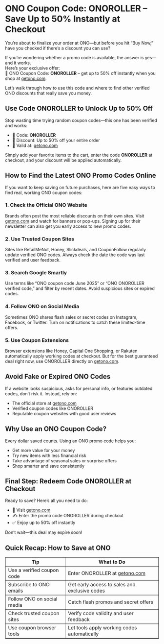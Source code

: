 <h1>ONO Coupon Code: ONOROLLER – Save Up to 50% Instantly at Checkout</h1>
<p>You’re about to finalize your order at ONO—but before you hit “Buy Now,” have you checked if there’s a discount you can use?</p>
<p>If you’re wondering whether a promo code is available, the answer is yes—and it works.<br>
Here’s your exclusive offer:<br>
🎉 ONO Coupon Code: <strong>ONOROLLER</strong> – get up to 50% off instantly when you shop at <a href="https://getono.com/?sca_ref=8749437.b5DoJBfzGq" target="_blank" rel="noopener noreferrer">getono.com</a>.</p>
<p>Let’s walk through how to use this code and where to find other verified ONO discounts that really save you money.</p>
<h2>Use Code ONOROLLER to Unlock Up to 50% Off</h2>
<p>Stop wasting time trying random coupon codes—this one has been verified and works:</p>
<ul>
<li>🔐 Code: <strong>ONOROLLER</strong></li>
<li>💸 Discount: Up to 50% off your entire order</li>
<li>🛒 Valid at: <a href="https://getono.com/?sca_ref=8749437.b5DoJBfzGq" target="_blank" rel="noopener noreferrer">getono.com</a></li>
</ul>
<p>Simply add your favorite items to the cart, enter the code <strong>ONOROLLER</strong> at checkout, and your discount will be applied automatically.</p>
<h2>How to Find the Latest ONO Promo Codes Online</h2>
<p>If you want to keep saving on future purchases, here are five easy ways to find real, working ONO coupon codes:</p>
<h3>1. Check the Official ONO Website</h3>
<p>Brands often post the most reliable discounts on their own sites. Visit <a href="https://getono.com/?sca_ref=8749437.b5DoJBfzGq" target="_blank" rel="noopener noreferrer">getono.com</a> and watch for banners or pop-ups. Signing up for their newsletter can also get you early access to new promo codes.</p>
<h3>2. Use Trusted Coupon Sites</h3>
<p>Sites like RetailMeNot, Honey, Slickdeals, and CouponFollow regularly update verified ONO codes. Always check the date the code was last verified and user feedback.</p>
<h3>3. Search Google Smartly</h3>
<p>Use terms like “ONO coupon code June 2025” or “ONO ONOROLLER verified code,” and filter by recent dates. Avoid suspicious sites or expired codes.</p>
<h3>4. Follow ONO on Social Media</h3>
<p>Sometimes ONO shares flash sales or secret codes on Instagram, Facebook, or Twitter. Turn on notifications to catch these limited-time offers.</p>
<h3>5. Use Coupon Extensions</h3>
<p>Browser extensions like Honey, Capital One Shopping, or Rakuten automatically apply working codes at checkout. But for the best guaranteed deal right now, use ONOROLLER directly on <a href="https://getono.com/?sca_ref=8749437.b5DoJBfzGq" target="_blank" rel="noopener noreferrer">getono.com</a>.</p>
<h2>Avoid Fake or Expired ONO Codes</h2>
<p>If a website looks suspicious, asks for personal info, or features outdated codes, don’t risk it. Instead, rely on:</p>
<ul>
<li>The official store at <a href="https://getono.com/?sca_ref=8749437.b5DoJBfzGq" target="_blank" rel="noopener noreferrer">getono.com</a></li>
<li>Verified coupon codes like ONOROLLER</li>
<li>Reputable coupon websites with good user reviews</li>
</ul>
<h2>Why Use an ONO Coupon Code?</h2>
<p>Every dollar saved counts. Using an ONO promo code helps you:</p>
<ul>
<li>Get more value for your money</li>
<li>Try new items with less financial risk</li>
<li>Take advantage of seasonal sales or surprise offers</li>
<li>Shop smarter and save consistently</li>
</ul>
<h2>Final Step: Redeem Code ONOROLLER at Checkout</h2>
<p>Ready to save? Here’s all you need to do:</p>
<ul>
<li>🛒 Visit <a href="https://getono.com/?sca_ref=8749437.b5DoJBfzGq" target="_blank" rel="noopener noreferrer">getono.com</a></li>
<li>✍️ Enter the promo code ONOROLLER during checkout</li>
<li>✅ Enjoy up to 50% off instantly</li>
</ul>
<p>Don’t wait—this deal may expire soon!</p>
<h2>Quick Recap: How to Save at ONO</h2>
<table border="1" cellpadding="8" cellspacing="0">
<thead>
<tr><th>Tip</th><th>What to Do</th></tr>
</thead>
<tbody>
<tr><td>Use a verified coupon code</td><td>Enter ONOROLLER at <a href="https://getono.com/?sca_ref=8749437.b5DoJBfzGq" target="_blank" rel="noopener noreferrer">getono.com</a></td></tr>
<tr><td>Subscribe to ONO emails</td><td>Get early access to sales and exclusive codes</td></tr>
<tr><td>Follow ONO on social media</td><td>Catch flash promos and secret offers</td></tr>
<tr><td>Check trusted coupon sites</td><td>Verify code validity and user feedback</td></tr>
<tr><td>Use coupon browser tools</td><td>Let tools apply working codes automatically</td></tr>
</tbody>
</table>
</article>
</body>
</html>
